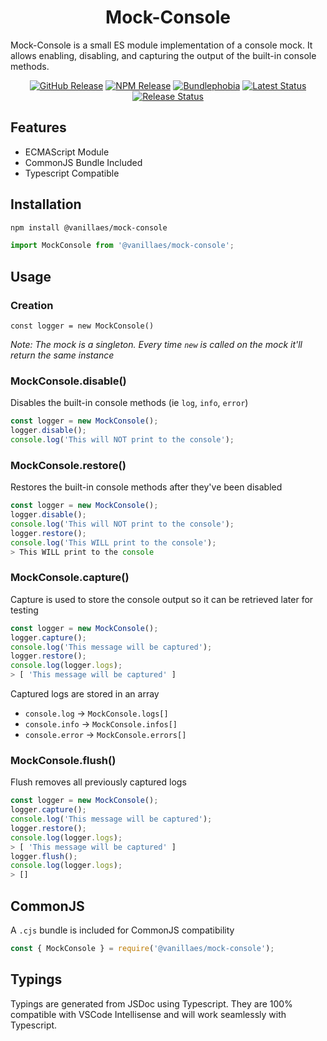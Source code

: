 <h1 align="center">Mock-Console</h1>

Mock-Console is a small ES module implementation of a console mock. It allows enabling, disabling, and capturing the output of the built-in console methods.

<div align="center">
  <a href="https://github.com/vanillaes/mock-console/releases"><img src="https://badgen.net/github/tag/vanillaes/mock-console" alt="GitHub Release"></a>
  <a href="https://www.npmjs.com/package/@vanillaes/mock-console"><img src="https://badgen.net/npm/v/@vanillaes/mock-console" alt="NPM Release"></a>
  <a href="https://bundlephobia.com/result?p=@vanillaes/mock-console"><img src="https://badgen.net/bundlephobia/minzip/@vanillaes/mock-console" alt="Bundlephobia"></a>
  <a href="https://github.com/vanillaes/mock-console/actions"><img src="https://github.com/vanillaes/mock-console/workflows/Latest/badge.svg" alt="Latest Status"></a>
  <a href="https://github.com/vanillaes/mock-console/actions"><img src="https://github.com/vanillaes/mock-console/workflows/Release/badge.svg" alt="Release Status"></a>
</div>

## Features

- ECMAScript Module
- CommonJS Bundle Included
- Typescript Compatible

## Installation

```sh
npm install @vanillaes/mock-console
```

```javascript
import MockConsole from '@vanillaes/mock-console';
```

## Usage

### Creation

```const logger = new MockConsole()```

*Note: The mock is a singleton. Every time `new` is called on the mock it'll return the same instance*

### MockConsole.disable()

Disables the built-in console methods (ie `log`, `info`, `error`)

```javascript
const logger = new MockConsole();
logger.disable();
console.log('This will NOT print to the console');
```

### MockConsole.restore()

Restores the built-in console methods after they've been disabled

```javascript
const logger = new MockConsole();
logger.disable();
console.log('This will NOT print to the console');
logger.restore();
console.log('This WILL print to the console');
> This WILL print to the console
```

### MockConsole.capture()

Capture is used to store the console output so it can be retrieved later for testing

```javascript
const logger = new MockConsole();
logger.capture();
console.log('This message will be captured');
logger.restore();
console.log(logger.logs);
> [ 'This message will be captured' ]
```

Captured logs are stored in an array
- `console.log` -> `MockConsole.logs[]`
- `console.info` -> `MockConsole.infos[]`
- `console.error` -> `MockConsole.errors[]`

### MockConsole.flush()

Flush removes all previously captured logs

```javascript
const logger = new MockConsole();
logger.capture();
console.log('This message will be captured');
logger.restore();
console.log(logger.logs);
> [ 'This message will be captured' ]
logger.flush();
console.log(logger.logs);
> []
```

## CommonJS

A `.cjs` bundle is included for CommonJS compatibility 

```javascript
const { MockConsole } = require('@vanillaes/mock-console');
```

## Typings

Typings are generated from JSDoc using Typescript. They are 100% compatible with VSCode Intellisense and will work seamlessly with Typescript.
